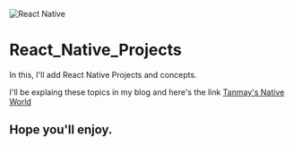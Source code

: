 ![React Native]("https://www.google.com/url?sa=i&url=https%3A%2F%2Fwallpapercave.com%2Freact-native-wallpapers&psig=AOvVaw2em28sIDqD3QIGhmGMULUe&ust=1685266076035000&source=images&cd=vfe&ved=0CBEQjRxqFwoTCIi1sMCXlf8CFQAAAAAdAAAAABAE")

# React_Native_Projects

In this, I'll add React Native Projects and concepts.

I'll be explaing these topics in my blog and here's the link
[Tanmay's Native World](#https://jaintanmay7856.hashnode.dev/)

## Hope you'll enjoy.
